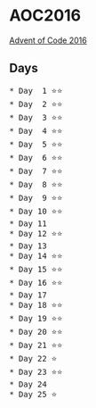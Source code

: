 # AOC2016
[Advent of Code 2016](https://adventofcode.com/2016)
## Days
<pre>
* Day  1 ⭐⭐
* Day  2 ⭐⭐
* Day  3 ⭐⭐
* Day  4 ⭐⭐
* Day  5 ⭐⭐
* Day  6 ⭐⭐
* Day  7 ⭐⭐
* Day  8 ⭐⭐
* Day  9 ⭐⭐
* Day 10 ⭐⭐
* Day 11 
* Day 12 ⭐⭐
* Day 13 
* Day 14 ⭐⭐
* Day 15 ⭐⭐
* Day 16 ⭐⭐
* Day 17 
* Day 18 ⭐⭐
* Day 19 ⭐⭐
* Day 20 ⭐⭐
* Day 21 ⭐⭐
* Day 22 ⭐
* Day 23 ⭐⭐
* Day 24 
* Day 25 ⭐
</pre>

